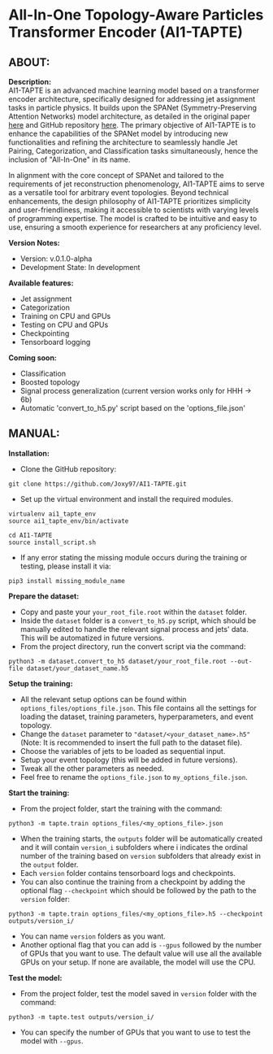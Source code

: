 # All-In-One Topology-Aware Particles Transformer Encoder (AI1-TAPTE)

## ABOUT:

**Description:**  
AI1-TAPTE is an advanced machine learning model based on a transformer encoder architecture, specifically designed for addressing jet assignment tasks in particle physics. It builds upon the SPANet (Symmetry-Preserving Attention Networks) model architecture, as detailed in the original paper [here](https://arxiv.org/pdf/2106.03898.pdf) and GitHub repository [here](https://github.com/Alexanders101/SPANet). The primary objective of AI1-TAPTE is to enhance the capabilities of the SPANet model by introducing new functionalities and refining the architecture to seamlessly handle Jet Pairing, Categorization, and Classification tasks simultaneously, hence the inclusion of "All-In-One" in its name.

In alignment with the core concept of SPANet and tailored to the requirements of jet reconstruction phenomenology, AI1-TAPTE aims to serve as a versatile tool for arbitrary event topologies. Beyond technical enhancements, the design philosophy of AI1-TAPTE prioritizes simplicity and user-friendliness, making it accessible to scientists with varying levels of programming expertise. The model is crafted to be intuitive and easy to use, ensuring a smooth experience for researchers at any proficiency level.

**Version Notes:**  
- Version: v.0.1.0-alpha  
- Development State: In development

**Available features:**  
- Jet assignment  
- Categorization  
- Training on CPU and GPUs  
- Testing on CPU and GPUs  
- Checkpointing  
- Tensorboard logging

**Coming soon:**  
- Classification  
- Boosted topology  
- Signal process generalization (current version works only for HHH -> 6b)  
- Automatic 'convert_to_h5.py' script based on the 'options_file.json'

## MANUAL:

**Installation:**  
- Clone the GitHub repository:
```
git clone https://github.com/Joxy97/AI1-TAPTE.git
```
- Set up the virtual environment and install the required modules. 
```
virtualenv ai1_tapte_env
source ai1_tapte_env/bin/activate

cd AI1-TAPTE
source install_script.sh
```
- If any error stating the missing module occurs during the training or testing, please install it via:  
```
pip3 install missing_module_name
```

**Prepare the dataset:**  
- Copy and paste your ```your_root_file.root``` within the ```dataset``` folder.  
- Inside the ```dataset``` folder is a ```convert_to_h5.py``` script, which should be manually edited to handle the relevant signal process and jets' data. This will be automatized in future versions.  
- From the project directory, run the convert script via the command:  
```
python3 -m dataset.convert_to_h5 dataset/your_root_file.root --out-file dataset/your_dataset_name.h5
```

**Setup the training:**  
- All the relevant setup options can be found within ```options_files/options_file.json```. This file contains all the settings for loading the dataset, training parameters, hyperparameters, and event topology.  
- Change the ```dataset``` parameter to ```"dataset/<your_dataset_name>.h5"``` (Note: It is recommended to insert the full path to the dataset file).  
- Choose the variables of jets to be loaded as sequential input.  
- Setup your event topology (this will be added in future versions).  
- Tweak all the other parameters as needed.  
- Feel free to rename the ```options_file.json``` to ```my_options_file.json```.

**Start the training:**  
- From the project folder, start the training with the command:  
```
python3 -m tapte.train options_files/<my_options_file>.json
```
- When the training starts, the ```outputs``` folder will be automatically created and it will contain ```version_i``` subfolders where i indicates the ordinal number of the training based on ```version``` subfolders that already exist in the ```output``` folder.  
- Each ```version``` folder contains tensorboard logs and checkpoints.  
- You can also continue the training from a checkpoint by adding the optional flag ```--checkpoint``` which should be followed by the path to the ```version``` folder:  
```
python3 -m tapte.train options_files/<my_options_file>.h5 --checkpoint outputs/version_i/
```
- You can name ```version``` folders as you want.  
- Another optional flag that you can add is ```--gpus``` followed by the number of GPUs that you want to use. The default value will use all the available GPUs on your setup. If none are available, the model will use the CPU.

**Test the model:**  
- From the project folder, test the model saved in ```version``` folder with the command:  
```
python3 -m tapte.test outputs/version_i/
```
- You can specify the number of GPUs that you want to use to test the model with ```--gpus```.

